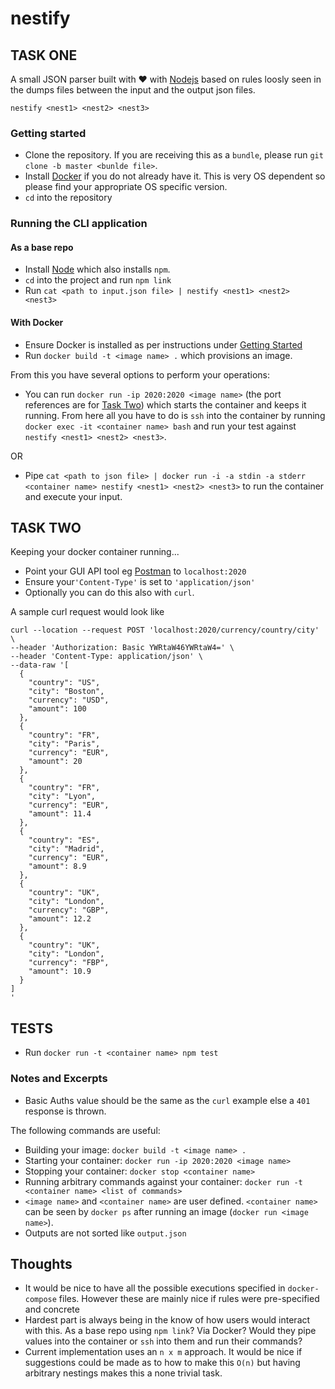 # nestify

## TASK ONE

A small JSON parser built with ❤ with [Nodejs](https://nodejs.org/en/) based on rules loosly seen in the dumps files between the input and the output json files.

`nestify <nest1> <nest2> <nest3>`

### Getting started

- Clone the repository. If you are receiving this as a `bundle`, please run `git clone -b master <bunlde file>`.
- Install [Docker](https://www.docker.com/) if you do not already have it. This is very OS dependent so please find your appropriate OS specific version.
- `cd` into the repository

### Running the CLI application

#### As a base repo

- Install [Node](https://nodejs.org/en/) which also installs `npm`.
- `cd` into the project and run `npm link`
- Run `cat <path to input.json file> | nestify <nest1> <nest2> <nest3>`

#### With Docker

- Ensure Docker is installed as per instructions under [Getting Started](#getting-started)
- Run `docker build -t <image name> .` which provisions an image.

From this you have several options to perform your operations:

- You can run `docker run -ip 2020:2020 <image name>` (the port references are for [Task Two](#task-two)) which starts the container and keeps it running. From here all you have to do is `ssh` into the container by running `docker exec -it <container name> bash` and run your test against `nestify <nest1> <nest2> <nest3>`.

OR

- Pipe `cat <path to json file> | docker run -i -a stdin -a stderr <container name> nestify <nest1> <nest2> <nest3>` to run the container and execute your input.

## TASK TWO

Keeping your docker container running...

- Point your GUI API tool eg [Postman](https://www.postman.com/) to `localhost:2020`
- Ensure your`'Content-Type'` is set to `'application/json'`
- Optionally you can do this also with `curl`.

A sample curl request would look like

```curl
curl --location --request POST 'localhost:2020/currency/country/city' \
--header 'Authorization: Basic YWRtaW46YWRtaW4=' \
--header 'Content-Type: application/json' \
--data-raw '[
  {
    "country": "US",
    "city": "Boston",
    "currency": "USD",
    "amount": 100
  },
  {
    "country": "FR",
    "city": "Paris",
    "currency": "EUR",
    "amount": 20
  },
  {
    "country": "FR",
    "city": "Lyon",
    "currency": "EUR",
    "amount": 11.4
  },
  {
    "country": "ES",
    "city": "Madrid",
    "currency": "EUR",
    "amount": 8.9
  },
  {
    "country": "UK",
    "city": "London",
    "currency": "GBP",
    "amount": 12.2
  },
  {
    "country": "UK",
    "city": "London",
    "currency": "FBP",
    "amount": 10.9
  }
]
'
```

## TESTS

- Run `docker run -t <container name> npm test`

### Notes and Excerpts

- Basic Auths value should be the same as the `curl` example else a `401` response is thrown.

The following commands are useful:

- Building your image: `docker build -t <image name> .`
- Starting your container: `docker run -ip 2020:2020 <image name>`
- Stopping your container: `docker stop <container name>`
- Running arbitrary commands against your container: `docker run -t <container name> <list of commands>`
- `<image name>` and `<container name>` are user defined. `<container name>` can be seen by `docker ps` after running an image (`docker run <image name>`).
- Outputs are not sorted like `output.json`

## Thoughts

- It would be nice to have all the possible executions specified in `docker-compose` files. However these are mainly nice if rules were pre-specified and concrete
- Hardest part is always being in the know of how users would interact with this. As a base repo using `npm link`? Via Docker? Would they pipe values into the container or `ssh` into them and run their commands?
- Current implementation uses an `n x m` approach. It would be nice if suggestions could be made as to how to make this `O(n)` but having arbitrary nestings makes this a none trivial task.
